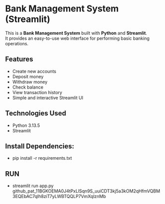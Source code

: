 #  Bank Management System (Streamlit)

This is a **Bank Management System** built with **Python** and **Streamlit**.  
It provides an easy-to-use web interface for performing basic banking operations.

##  Features
- Create new accounts
- Deposit money
- Withdraw money
- Check balance
- View transaction history
- Simple and interactive Streamlit UI

##  Technologies Used
- Python 3.13.5
- Streamlit

##  Install Dependencies:
-  pip install -r requirements.txt

##  RUN
-  streamlit run app.py
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